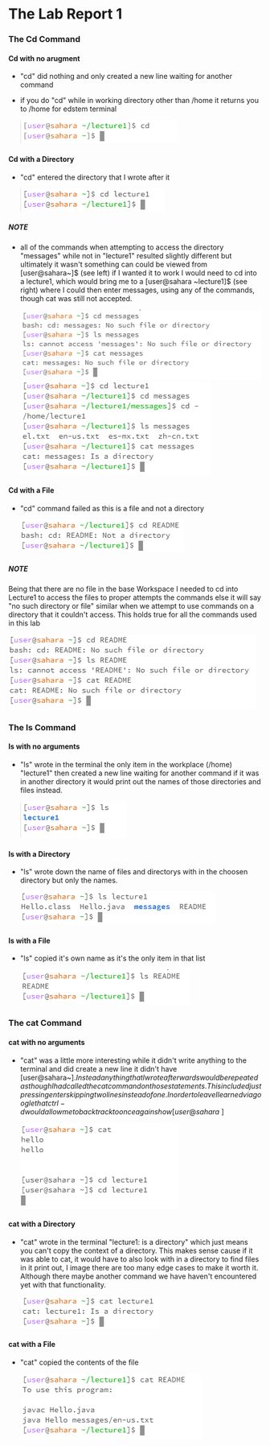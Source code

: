 
# The Lab Report 1

### The Cd Command


#### Cd with no arugment

- "cd" did nothing and only created a new line waiting for another command


- if you do "cd" while in working directory other than /home it returns you to /home for edstem terminal

  ![Image](No_Argument_cd_noHome.png)

#### Cd with a Directory 

- "cd" entered the directory that I wrote after it
  
  ![Image](Directory_cd.png)

##### NOTE

- all of the commands when attempting to access the directory "messages" while not in "lecture1" resulted slightly different but ultimately it wasn't something can could be viewed from [user@sahara~]$ (see left) if I wanted it to work I would need to cd into a lecture1, which would bring me to a [user@sahara ~lecture1]$ (see right) where I could then enter messages, using any of the commands, though cat was still not accepted.

  ![Image](Directory_All_messages_lecture1Closed.png) ![Image](Directory_All_messages_lecture1Open.png)


#### Cd with a File

- "cd" command failed as this is a file and not a directory

  
  ![Image](File_cd.png)

##### NOTE

Being that there are no file in the base Workspace I needed to cd into Lecture1 to access the files to proper attempts the commands else it will say "no such directory or file" similar when we attempt to use commands on a directory that it couldn't access. This holds true for all the commands used in this lab

  ![Images](File_All_Error.png)



### The ls Command


#### ls with no arguments

- "ls" wrote in the terminal the only item in the workplace (/home) "lecture1" then created a new line waiting for another command if it was in another directory it would print out the names of those directories and files instead.

  ![Image](No_Argument_ls.png)

#### ls with a Directory

- "ls" wrote down the name of files and directorys with in the choosen directory but only the names.
  
  ![Image](Directory_ls_lecture1.png) 

#### ls with a File

- "ls" copied it's own name as it's the only item in that list
  
  ![Image](File_ls.png)



### The cat Command


#### cat with no arguments

- "cat" was a little more interesting while it didn't write anything to the terminal and did create a new line it didn't have [user@sahara~]$. Instead anything that I wrote afterwards would be repeated as though I had called the cat command on those statements. This included just pressing enter skipping two lines instead of one. In order to leave I learned via google that ctrl-d would allow me to back track to once again show [user@sahara~]$

  ![Image](No_Argument_cat.png)

#### cat with a Directory

- "cat" wrote in the terminal "lecture1: is a directory" which just means you can't copy the context of a directory. This makes sense cause if it was able to cat, it would have to also look with in a directory to find files in it print out, I image there are too many edge cases to make it worth it. Although there maybe another command we have haven't encountered yet with that functionality.

  ![Image](Directory_cat_lecture1.png)

#### cat with a File


- "cat" copied the contents of the file

  ![Image](File_cat.png)





